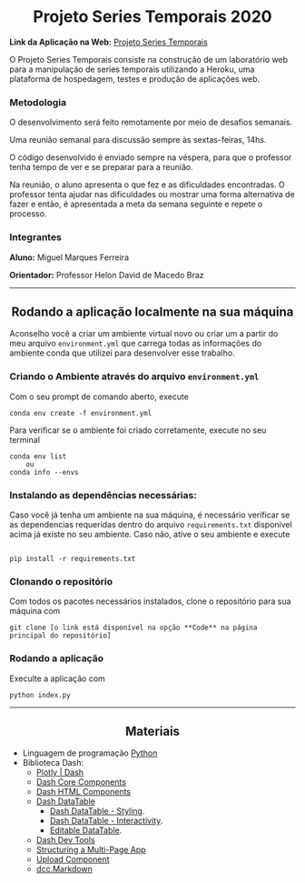 <h1 align="center">Projeto Series Temporais 2020</h1>

**Link da Aplicação na Web:** [Projeto Series Temporais](https://pstemporais.herokuapp.com/)

O Projeto Series Temporais consiste na construção de um laboratório web para a manipulação de series temporais utilizando a Heroku, uma plataforma de hospedagem, testes e produção de aplicações web.

### **Metodologia**
O desenvolvimento será feito remotamente por meio de desafios semanais.

Uma reunião semanal para discussão sempre às sextas-feiras, 14hs.

O código desenvolvido é enviado sempre na véspera, para que o professor tenha tempo de ver e se preparar para a reunião.

Na reunião, o aluno apresenta o que fez e as dificuldades encontradas. O professor tenta ajudar nas dificuldades ou mostrar uma forma alternativa de fazer e então, é apresentada a meta da semana seguinte e repete o processo.

### **Integrantes**
**Aluno:** Miguel Marques Ferreira

**Orientador:** Professor Helon David de Macedo Braz

***

<h2 align="center">Rodando a aplicação localmente na sua máquina</h2>

Aconselho você a criar um ambiente virtual novo ou criar um a partir do meu arquivo `environment.yml` que carrega todas as informações do ambiente conda que utilizei para desenvolver esse trabalho.

### **Criando o Ambiente através do arquivo `environment.yml`**

Com o seu prompt de comando aberto, execute

```
conda env create -f environment.yml
```

Para verificar se o ambiente foi criado corretamente, execute no seu terminal

```
conda env list
    ou
conda info --envs
```

### **Instalando as dependências necessárias:**

Caso você já tenha um ambiente na sua máquina, é necessário verificar se as dependencias requeridas dentro do arquivo `requirements.txt` disponível acima já existe no seu ambiente. Caso não, ative o seu ambiente e execute

```

pip install -r requirements.txt
```

### **Clonando o repositório**

Com todos os pacotes necessários instalados, clone o repositório para sua máquina com

```
git clone [o link está disponível na opção **Code** na página principal do repositório]
```

### **Rodando a aplicação**

Execulte a aplicação com

```
python index.py
```

***

<h2 align="center">Materiais</h2>

* Linguagem de programação [Python](https://docs.python.org/3/)
* Biblioteca Dash:
    * [Plotly | Dash](https://dash.plotly.com/)
    * [Dash Core Components](https://dash.plotly.com/dash-core-components)
    * [Dash HTML Components](https://dash.plotly.com/dash-html-components)
    * [Dash DataTable](https://dash.plotly.com/datatable)
        * [Dash DataTable - Styling](https://dash.plotly.com/datatable/style).
        * [Dash DataTable - Interactivity](https://dash.plotly.com/datatable/interactivity).
        * [Editable DataTable](https://dash.plotly.com/datatable/editable).
    * [Dash Dev Tools](https://dash.plotly.com/devtools)
    * [Structuring a Multi-Page App](https://dash.plotly.com/urls)
    * [Upload Component](https://dash.plotly.com/dash-core-components/upload)
    * [dcc.Markdown](https://dash.plotly.com/dash-core-components/markdown)